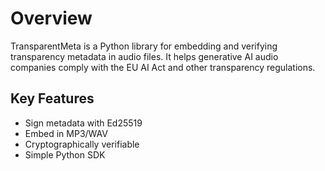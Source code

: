 # Overview

TransparentMeta is a Python library for embedding and verifying transparency metadata
in audio files. It helps generative AI audio companies comply with the EU AI Act
and other transparency regulations.

## Key Features

- Sign metadata with Ed25519
- Embed in MP3/WAV
- Cryptographically verifiable
- Simple Python SDK